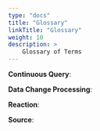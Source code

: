 ```yaml
---
type: "docs"
title: "Glossary"
linkTitle: "Glossary"
weight: 10
description: >
    Glossary of Terms
---
```


**Continuous Query**:

**Data Change Processing**:

**Reaction**:

**Source**:
